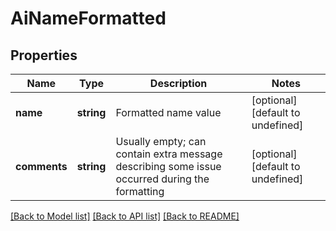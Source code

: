 
# AiNameFormatted

## Properties
Name | Type | Description | Notes
------------ | ------------- | ------------- | -------------
**name** | **string** | Formatted name value              | [optional] [default to undefined]
**comments** | **string** | Usually empty; can contain extra message describing some issue occurred during the formatting              | [optional] [default to undefined]



[[Back to Model list]](README.md#documentation-for-models) [[Back to API list]](README.md#documentation-for-api-endpoints) [[Back to README]](README.md)
